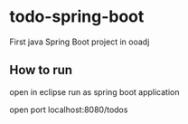 # todo-spring-boot
First java Spring Boot project in ooadj

## How to run
open in eclipse run as spring boot application

open port
localhost:8080/todos
